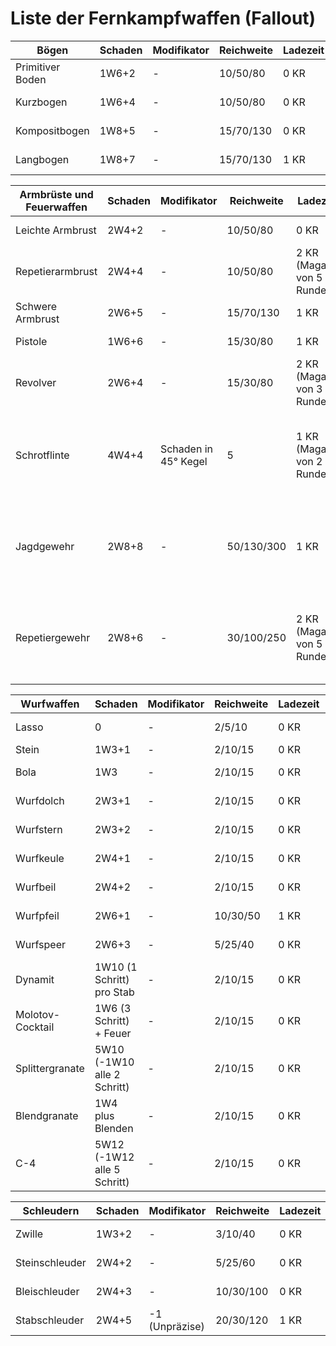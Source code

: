 # Liste der Fernkampfwaffen (Fallout)

| Bögen  | Schaden | Modifikator | Reichweite | Ladezeit | Preis | Besonderheit |
|----------|----------|----------|----------|----------|----------|----------|
| Primitiver Boden  | 1W6+2 | - | 10/50/80  | 0 KR   | 25 Kronkorken   | -  |
| Kurzbogen  | 1W6+4 | - | 10/50/80  | 0 KR   | 50 Kronkorken   | -  |
| Kompositbogen  | 1W8+5 | -  | 15/70/130   | 0 KR   | 300 Kronkorken   | -  |
| Langbogen  | 1W8+7 | - | 15/70/130   | 1 KR   | 230 Kronkorken   | -  |

| Armbrüste und Feuerwaffen  | Schaden | Modifikator | Reichweite | Ladezeit | Preis | Besonderheit |
|----------|----------|----------|----------|----------|----------|----------|
| Leichte Armbrust   | 2W4+2 | - | 10/50/80  | 0 KR   | 150 Kronkorken   |      |
| Repetierarmbrust  | 2W4+4 | -  | 10/50/80  | 2 KR (Magazin von 5 Runden)   | 700 Kronkorken   |  -    |
| Schwere Armbrust  | 2W6+5 | - | 15/70/130 | 1 KR | 370 Kronkorken   | - |
| Pistole   | 1W6+6 | - | 15/30/80  | 1 KR   | 450 Kronkorken   | -  |
| Revolver   | 2W6+4 | - | 15/30/80  | 2 KR (Magazin von 3 Runden)   | 580 Kronkorken   | - |
| Schrotflinte    | 4W4+4 | Schaden in 45° Kegel | 5 | 1 KR (Magazin von 2 Runden)   | 650 Kronkorken   | Kann mit Messer zu Bayonett kombiniert werden (Nutzbar als Stangenwaffe) |
| Jagdgewehr   | 2W8+8 | -  | 50/130/300  | 1 KR   | 750 Kronkorken   | Kann mit Messer zu Bayonett kombiniert werden (Nutzbar als Stangenwaffe) |
| Repetiergewehr   | 2W8+6 | -   | 30/100/250  | 2 KR (Magazin von 5 Runden)   | 850 Kronkorken   | Kann mit Messer zu Bayonett kombiniert werden (Nutzbar als Stangenwaffe) |

| Wurfwaffen  | Schaden | Modifikator | Reichweite | Ladezeit | Preis | Besonderheit |
|----------|----------|----------|----------|----------|----------|----------|
| Lasso   | 0 | - | 2/5/10  | 0 KR   | 1,5 Kronen   |  Schnürrt ein |
| Stein  | 1W3+1 | - | 2/10/15  | 0 KR   | - | - |
| Bola   | 1W3 | - | 2/10/15  | 0 KR   | 1,5 Kronen   |  Kann zu Fall bringen |
| Wurfdolch  | 2W3+1 | -  | 2/10/15 | 0 KR | 15 Kronen   |  - |
| Wurfstern  | 2W3+2 | - | 2/10/15 | 0 KR | 20 Kronen   | - |
| Wurfkeule   | 2W4+1 | - | 2/10/15 | 0 KR   | 4 Kronen   | -  |
| Wurfbeil   | 2W4+2 | - | 2/10/15 | 0 KR   | 25 Kronen   | - |
| Wurfpfeil   | 2W6+1 | - | 10/30/50 | 1 KR   | 27 Kronen   | - |
| Wurfspeer   | 2W6+3 | - | 5/25/40 | 0 KR   | 15 Kronen   | - |
| Dynamit  | 1W10 (1 Schritt) pro Stab | - | 2/10/15  | 0 KR   | - | - |
| Molotov-Cocktail  | 1W6 (3 Schritt) + Feuer | - | 2/10/15  | 0 KR   | - | - |
| Splittergranate  | 5W10 (-1W10 alle 2 Schritt) | - | 2/10/15  | 0 KR   | - | - |
| Blendgranate  | 1W4 plus Blenden | - | 2/10/15  | 0 KR   | - | - |
| C-4  | 5W12 (-1W12 alle 5 Schritt) | - | 2/10/15  | 0 KR   | - | - |


| Schleudern  | Schaden | Modifikator | Reichweite | Ladezeit | Preis | Besonderheit |
|----------|----------|----------|----------|----------|----------|----------|
| Zwille  | 1W3+2 | - | 3/10/40 | 0 KR   | 1,5 Kronen | - |
| Steinschleuder   | 2W4+2  | - | 5/25/60 | 0 KR   | 3 Kronen   |  - |
| Bleischleuder  | 2W4+3  | -  | 10/30/100 | 0 KR | 5 Kronen   |  - |
| Stabschleuder  | 2W4+5 | -1 (Unpräzise) | 20/30/120 | 1 KR | 8 Kronen   | Nicht unter 5 Schritt |
